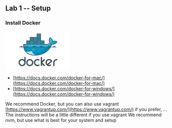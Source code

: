 ## Lab 1 -- Setup

### Install Docker 

<img src="resources/images/Docker-Logo.png" style="border: 0;"> </img>

* [https://docs.docker.com/docker-for-mac/](https://docs.docker.com/docker-for-mac/)
* [https://docs.docker.com/docker-for-windows/](https://docs.docker.com/docker-for-windows/)




We recommend Docker, but you can also use vagrant [https://www.vagrantup.com/](https://www.vagrantup.com/) if you prefer, ... The instructions will be a little different if you use vagrant
We recommend nvm, but use what is best for your system and setup
